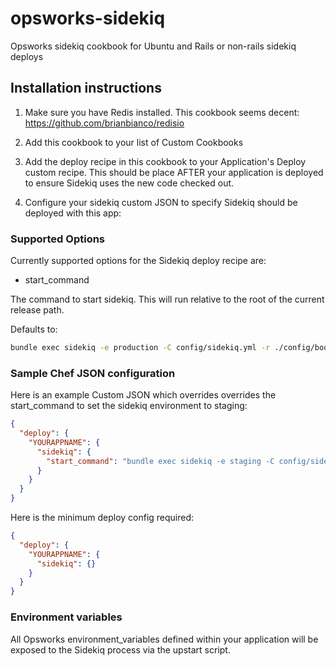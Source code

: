 opsworks-sidekiq
================

Opsworks sidekiq cookbook for Ubuntu and Rails or non-rails sidekiq deploys

## Installation instructions

1) Make sure you have Redis installed.  This cookbook seems decent: https://github.com/brianbianco/redisio

2) Add this cookbook to your list of Custom Cookbooks

3) Add the deploy recipe in this cookbook to your Application's Deploy custom recipe.  This should be place AFTER your application is deployed to ensure Sidekiq uses the new code checked out.

4) Configure your sidekiq custom JSON to specify Sidekiq should be deployed with this app:


### Supported Options

Currently supported options for the Sidekiq deploy recipe are:

* start_command

The command to start sidekiq.  This will run relative to the root of the current release path.

Defaults to:

```bash
bundle exec sidekiq -e production -C config/sidekiq.yml -r ./config/boot.rb 2>&1 >> log/sidekiq.log
```

### Sample Chef JSON configuration

Here is an example Custom JSON which overrides overrides the start_command to set the sidekiq environment to staging:

```json
{
  "deploy": {
    "YOURAPPNAME": {
      "sidekiq": {
        "start_command": "bundle exec sidekiq -e staging -C config/sidekiq.yml -r ./config/boot.rb 2>&1 >> log/sidekiq.log"
      }
    }
  }
}
```

Here is the minimum deploy config required:
```json
{
  "deploy": {
    "YOURAPPNAME": {
      "sidekiq": {}
    }
  }
}
```

### Environment variables

All Opsworks environment_variables defined within your application will be exposed to the Sidekiq process via the upstart script.
